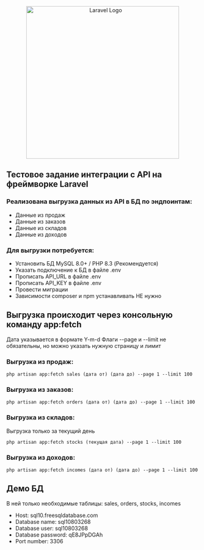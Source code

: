 <p align="center"><a href="https://laravel.com" target="_blank"><img src="https://raw.githubusercontent.com/laravel/art/master/logo-lockup/5%20SVG/2%20CMYK/1%20Full%20Color/laravel-logolockup-cmyk-red.svg" width="400" alt="Laravel Logo"></a></p>

## Тестовое задание интеграции с API на фреймворке Laravel

### Реализована выгрузка данных из API в БД по эндпоинтам:

- Данные из продаж
- Данные из заказов
- Данные из складов
- Данные из доходов

### Для выгрузки потребуется:

- Установить БД MySQL 8.0+ / PHP 8.3 (Рекомендуется)
- Указать подключение к БД в файле .env
- Прописать API_URL в файле .env
- Прописать API_KEY в файле .env
- Провести миграции
- Зависимости composer и npm устанавливать НЕ нужно

## Выгрузка происходит через консольную команду app:fetch

Дата указывается в формате Y-m-d  Флаги --page и --limit не обязательны, но можно указать нужную страницу и лимит

### Выгрузка из продаж:

```
php artisan app:fetch sales (дата от) (дата до) --page 1 --limit 100
```

### Выгрузка из заказов:

```
php artisan app:fetch orders (дата от) (дата до) --page 1 --limit 100
```

### Выгрузка из складов:
Выгрузка только за текущий день
```
php artisan app:fetch stocks (текущая дата) --page 1 --limit 100
```

### Выгрузка из доходов:

```
php artisan app:fetch incomes (дата от) (дата до) --page 1 --limit 100
```

## Демо БД

В ней только необходимые таблицы: sales, orders, stocks, incomes

- Host: sql10.freesqldatabase.com
- Database name: sql10803268
- Database user: sql10803268
- Database password: qE8JPpDGAh
- Port number: 3306
